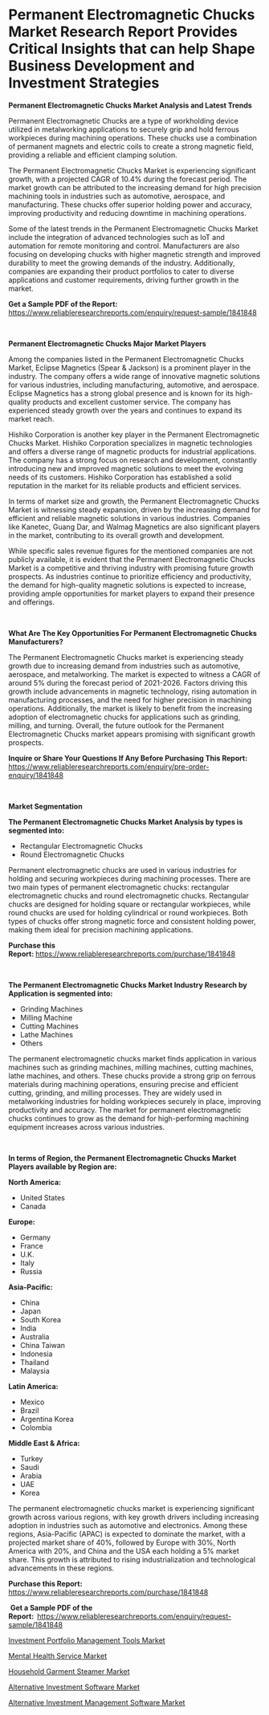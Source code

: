 <p><h1>Permanent Electromagnetic Chucks Market Research Report Provides Critical Insights that can help Shape Business Development and Investment Strategies</h1></p><p><strong>Permanent Electromagnetic Chucks Market Analysis and Latest Trends</strong></p>
<p><p>Permanent Electromagnetic Chucks are a type of workholding device utilized in metalworking applications to securely grip and hold ferrous workpieces during machining operations. These chucks use a combination of permanent magnets and electric coils to create a strong magnetic field, providing a reliable and efficient clamping solution.</p><p>The Permanent Electromagnetic Chucks Market is experiencing significant growth, with a projected CAGR of 10.4% during the forecast period. The market growth can be attributed to the increasing demand for high precision machining tools in industries such as automotive, aerospace, and manufacturing. These chucks offer superior holding power and accuracy, improving productivity and reducing downtime in machining operations.</p><p>Some of the latest trends in the Permanent Electromagnetic Chucks Market include the integration of advanced technologies such as IoT and automation for remote monitoring and control. Manufacturers are also focusing on developing chucks with higher magnetic strength and improved durability to meet the growing demands of the industry. Additionally, companies are expanding their product portfolios to cater to diverse applications and customer requirements, driving further growth in the market.</p></p>
<p><strong>Get a Sample PDF of the Report:&nbsp;</strong> <a href="https://www.reliableresearchreports.com/enquiry/request-sample/1841848">https://www.reliableresearchreports.com/enquiry/request-sample/1841848</a></p>
<p>&nbsp;</p>
<p><strong>Permanent Electromagnetic Chucks Major Market Players</strong></p>
<p><p>Among the companies listed in the Permanent Electromagnetic Chucks Market, Eclipse Magnetics (Spear & Jackson) is a prominent player in the industry. The company offers a wide range of innovative magnetic solutions for various industries, including manufacturing, automotive, and aerospace. Eclipse Magnetics has a strong global presence and is known for its high-quality products and excellent customer service. The company has experienced steady growth over the years and continues to expand its market reach.</p><p>Hishiko Corporation is another key player in the Permanent Electromagnetic Chucks Market. Hishiko Corporation specializes in magnetic technologies and offers a diverse range of magnetic products for industrial applications. The company has a strong focus on research and development, constantly introducing new and improved magnetic solutions to meet the evolving needs of its customers. Hishiko Corporation has established a solid reputation in the market for its reliable products and efficient services.</p><p>In terms of market size and growth, the Permanent Electromagnetic Chucks Market is witnessing steady expansion, driven by the increasing demand for efficient and reliable magnetic solutions in various industries. Companies like Kanetec, Guang Dar, and Walmag Magnetics are also significant players in the market, contributing to its overall growth and development.</p><p>While specific sales revenue figures for the mentioned companies are not publicly available, it is evident that the Permanent Electromagnetic Chucks Market is a competitive and thriving industry with promising future growth prospects. As industries continue to prioritize efficiency and productivity, the demand for high-quality magnetic solutions is expected to increase, providing ample opportunities for market players to expand their presence and offerings.</p></p>
<p>&nbsp;</p>
<p><strong>What Are The Key Opportunities For Permanent Electromagnetic Chucks Manufacturers?</strong></p>
<p><p>The Permanent Electromagnetic Chucks market is experiencing steady growth due to increasing demand from industries such as automotive, aerospace, and metalworking. The market is expected to witness a CAGR of around 5% during the forecast period of 2021-2026. Factors driving this growth include advancements in magnetic technology, rising automation in manufacturing processes, and the need for higher precision in machining operations. Additionally, the market is likely to benefit from the increasing adoption of electromagnetic chucks for applications such as grinding, milling, and turning. Overall, the future outlook for the Permanent Electromagnetic Chucks market appears promising with significant growth prospects.</p></p>
<p><strong>Inquire or Share Your Questions If Any Before Purchasing This Report:</strong> <a href="https://www.reliableresearchreports.com/enquiry/pre-order-enquiry/1841848">https://www.reliableresearchreports.com/enquiry/pre-order-enquiry/1841848</a></p>
<p>&nbsp;</p>
<p><strong>Market Segmentation</strong></p>
<p><strong>The Permanent Electromagnetic Chucks Market Analysis by types is segmented into:</strong></p>
<p><ul><li>Rectangular Electromagnetic Chucks</li><li>Round Electromagnetic Chucks</li></ul></p>
<p><p>Permanent electromagnetic chucks are used in various industries for holding and securing workpieces during machining processes. There are two main types of permanent electromagnetic chucks: rectangular electromagnetic chucks and round electromagnetic chucks. Rectangular chucks are designed for holding square or rectangular workpieces, while round chucks are used for holding cylindrical or round workpieces. Both types of chucks offer strong magnetic force and consistent holding power, making them ideal for precision machining applications.</p></p>
<p><strong>Purchase this Report:&nbsp;</strong><a href="https://www.reliableresearchreports.com/purchase/1841848">https://www.reliableresearchreports.com/purchase/1841848</a></p>
<p>&nbsp;</p>
<p><strong>The Permanent Electromagnetic Chucks Market Industry Research by Application is segmented into:</strong></p>
<p><ul><li>Grinding Machines</li><li>Milling Machine</li><li>Cutting Machines</li><li>Lathe Machines</li><li>Others</li></ul></p>
<p><p>The permanent electromagnetic chucks market finds application in various machines such as grinding machines, milling machines, cutting machines, lathe machines, and others. These chucks provide a strong grip on ferrous materials during machining operations, ensuring precise and efficient cutting, grinding, and milling processes. They are widely used in metalworking industries for holding workpieces securely in place, improving productivity and accuracy. The market for permanent electromagnetic chucks continues to grow as the demand for high-performing machining equipment increases across various industries.</p></p>
<p>&nbsp;</p>
<p><strong>In terms of Region, the Permanent Electromagnetic Chucks Market Players available by Region are:</strong></p>
<p>
    <p> <strong> North America: </strong>
        <ul>
            <li>United States</li>
            <li>Canada</li>
        </ul>
        </p> 
    <p> <strong> Europe: </strong>
        <ul>
            <li>Germany</li>
            <li>France</li>
            <li>U.K.</li>
            <li>Italy</li>
            <li>Russia</li>
        </ul>
        </p> 
    <p> <strong> Asia-Pacific: </strong>
        <ul>
            <li>China</li>
            <li>Japan</li>
            <li>South Korea</li>
            <li>India</li>
            <li>Australia</li>
            <li>China Taiwan</li>
            <li>Indonesia</li>
            <li>Thailand</li>
            <li>Malaysia</li>
        </ul>
        </p> 
    <p> <strong> Latin America: </strong>
        <ul>
            <li>Mexico</li>
            <li>Brazil</li>
            <li>Argentina Korea</li>
            <li>Colombia</li>
        </ul>
        </p> 
    <p> <strong> Middle East & Africa: </strong>
        <ul>
            <li>Turkey</li>
            <li>Saudi</li>
            <li>Arabia</li>
            <li>UAE</li>
            <li>Korea</li>
        </ul>
    </p>
    </p>
<p><p>The permanent electromagnetic chucks market is experiencing significant growth across various regions, with key growth drivers including increasing adoption in industries such as automotive and electronics. Among these regions, Asia-Pacific (APAC) is expected to dominate the market, with a projected market share of 40%, followed by Europe with 30%, North America with 20%, and China and the USA each holding a 5% market share. This growth is attributed to rising industrialization and technological advancements in these regions.</p></p>
<p><strong>Purchase this Report: </strong><a href="https://www.reliableresearchreports.com/purchase/1841848">https://www.reliableresearchreports.com/purchase/1841848</a></p>
<p>&nbsp;<strong>Get a Sample PDF of the Report:&nbsp;&nbsp;</strong><a href="https://www.reliableresearchreports.com/enquiry/request-sample/1841848">https://www.reliableresearchreports.com/enquiry/request-sample/1841848</a></p>
<p><strong></strong></p>
<p><p><a href="https://medium.com/@richardcruz47/investment-portfolio-management-tools-nbsp-market-focuses-on-market-share-size-and-projected-6c3154b66261">Investment Portfolio Management Tools Market</a></p><p><a href="https://medium.com/@richardcruz47/mental-health-service-market-competitive-analysis-market-trends-and-forecast-to-2031-537bd63024ee">Mental Health Service Market</a></p><p><a href="https://github.com/danielneavesallisons03mba/Market-Research-Report-List-1/blob/main/household-garment-steamer-market.md">Household Garment Steamer Market</a></p><p><a href="https://medium.com/@richardcruz47/alternative-investment-software-market-competitive-analysis-market-trends-and-forecast-to-2031-8a2dc51a82c7">Alternative Investment Software Market</a></p><p><a href="https://medium.com/@richardcruz47/alternative-investment-management-software-market-competitive-analysis-market-trends-and-forecast-db218287209a">Alternative Investment Management Software Market</a></p></p>